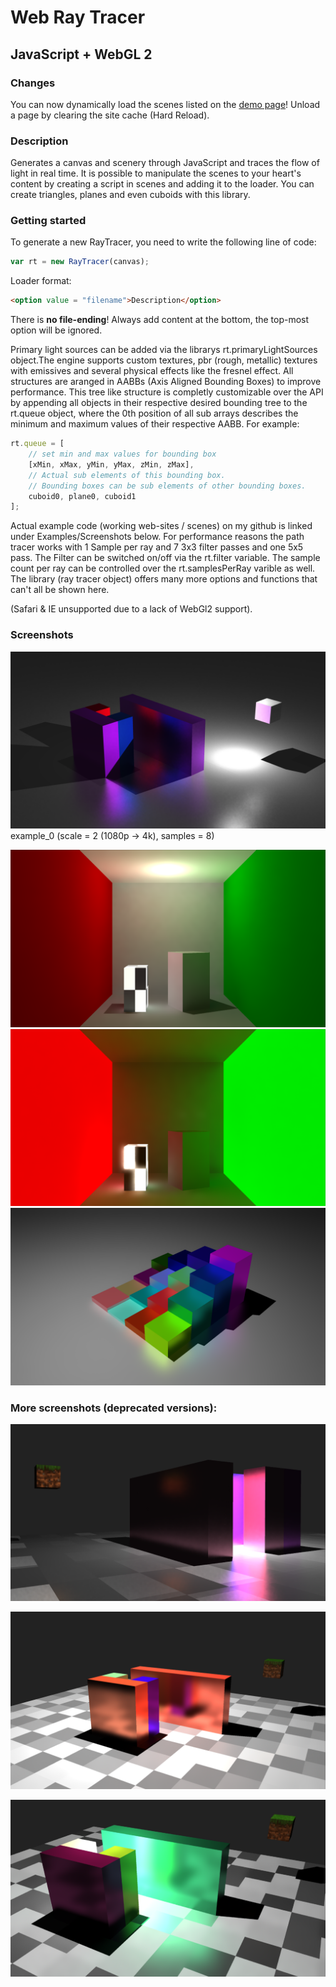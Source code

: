# Web Ray Tracer

## JavaScript + WebGL 2

### Changes
You can now dynamically load the scenes listed on the [demo page](https://arbobendik.github.io/web-ray-tracer/)!
Unload a page by clearing the site cache (Hard Reload).

### Description
Generates a canvas and scenery through JavaScript and traces the flow of light in real time.
It is possible to manipulate the scenes to your heart's content by creating a script in scenes and adding it to the loader.
You can create triangles, planes and even cuboids with this library.

### Getting started
To generate a new RayTracer, you need to write the following line of code:
```javascript
var rt = new RayTracer(canvas);
```

Loader format:
```html
<option value = "filename">Description</option>
```
There is **no file-ending**!
Always add content at the bottom, the top-most option will be ignored.

Primary light sources can be added via the librarys rt.primaryLightSources object.The engine supports custom textures,
pbr (rough, metallic) textures with emissives and several physical effects like the fresnel effect.
All structures are aranged in AABBs (Axis Aligned Bounding Boxes) to improve performance.
This tree like structure is completly customizable over the API by appending all objects in
their respective desired bounding tree to the rt.queue object, where the 0th position of all sub arrays
describes the minimum and maximum values of their respective AABB. For example:

```javascript
rt.queue = [
    // set min and max values for bounding box
    [xMin, xMax, yMin, yMax, zMin, zMax],
    // Actual sub elements of this bounding box.
    // Bounding boxes can be sub elements of other bounding boxes.
    cuboid0, plane0, cuboid1
];
```
Actual example code (working web-sites / scenes) on my github is linked under Examples/Screenshots below.
For performance reasons the path tracer works with 1 Sample per ray and 7 3x3 filter passes and one 5x5 pass.
The Filter can be switched on/off via the rt.filter variable.
The sample count per ray can be controlled over the rt.samplesPerRay varible as well.
The library (ray tracer object) offers many more options and functions that can't all be shown here.

(Safari & IE unsupported due to a lack of WebGl2 support).


### Screenshots

![](screenshots/screen2.png?raw=true)
example_0 (scale = 2 (1080p -> 4k), samples = 8)



![](screenshots/cornell.png?raw=true)
![](screenshots/emissive.png?raw=true)
![](screenshots/wave.png?raw=true)





### More screenshots (deprecated versions):

![](screenshots/screen3.png?raw=true)

![](screenshots/screen1.png?raw=true)

![](screenshots/screen0.png?raw=true)
